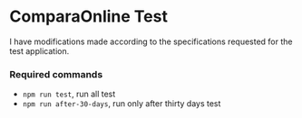 # ComparaOnline Test

I have modifications made according to the specifications requested for the test application.

### Required commands
- `npm run test`, run all test
- `npm run after-30-days`, run only after thirty days test